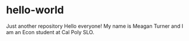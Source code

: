 # hello-world
Just another repository 
Hello everyone!
My name is Meagan Turner and I am an Econ student at Cal Poly SLO. 
